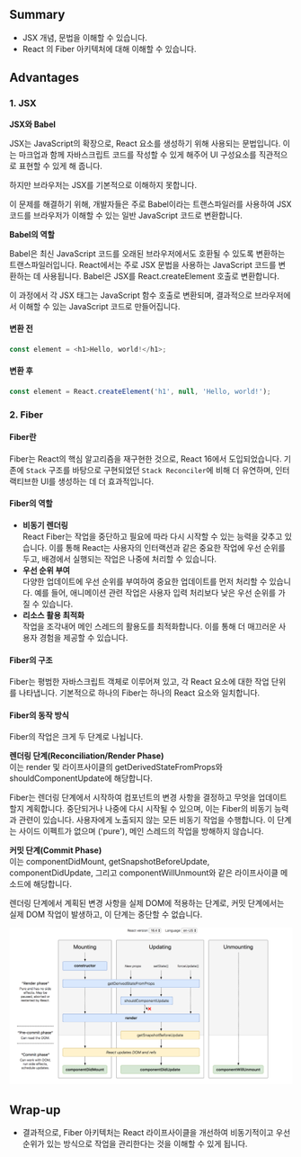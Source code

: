 ## Summary
- JSX 개념, 문법을 이해할 수 있습니다.
- React 의 Fiber 아키텍처에 대해 이해할 수 있습니다.

## Advantages
### 1. JSX
<strong>JSX와 Babel</strong>

JSX는 JavaScript의 확장으로, React 요소를 생성하기 위해 사용되는 문법입니다. 이는 마크업과 함께 자바스크립트 코드를 작성할 수 있게 해주어 UI 구성요소를 직관적으로 표현할 수 있게 해 줍니다. 

하지만 브라우저는 JSX를 기본적으로 이해하지 못합니다. 

이 문제를 해결하기 위해, 개발자들은 주로 Babel이라는 트랜스파일러를 사용하여 JSX 코드를 브라우저가 이해할 수 있는 일반 JavaScript 코드로 변환합니다.

<strong>Babel의 역할</strong>

Babel은 최신 JavaScript 코드를 오래된 브라우저에서도 호환될 수 있도록 변환하는 트랜스파일러입니다. React에서는 주로 JSX 문법을 사용하는 JavaScript 코드를 변환하는 데 사용됩니다. Babel은 JSX를 React.createElement 호출로 변환합니다. 

이 과정에서 각 JSX 태그는 JavaScript 함수 호출로 변환되며, 결과적으로 브라우저에서 이해할 수 있는 JavaScript 코드로 만들어집니다.

#### 변환 전

```js
const element = <h1>Hello, world!</h1>;
```

#### 변환 후

```js
const element = React.createElement('h1', null, 'Hello, world!');
```

### 2. Fiber
#### Fiber란
Fiber는 React의 핵심 알고리즘을 재구현한 것으로, React 16에서 도입되었습니다. 기존에 `Stack` 구조를 바탕으로 구현되었던 `Stack Reconciler`에 비해 더 유연하며, 인터랙티브한 UI를 생성하는 데 더 효과적입니다. 

#### Fiber의 역할
- <strong>비동기 렌더링</strong><br/>
React Fiber는 작업을 중단하고 필요에 따라 다시 시작할 수 있는 능력을 갖추고 있습니다. 이를 통해 React는 사용자의 인터랙션과 같은 중요한 작업에 우선 순위를 두고, 배경에서 실행되는 작업은 나중에 처리할 수 있습니다. <br/>
- <strong>우선 순위 부여</strong> <br/>
다양한 업데이트에 우선 순위를 부여하여 중요한 업데이트를 먼저 처리할 수 있습니다. 예를 들어, 애니메이션 관련 작업은 사용자 입력 처리보다 낮은 우선 순위를 가질 수 있습니다. <br/>
- <strong>리소스 활용 최적화</strong> <br/>
작업을 조각내어 메인 스레드의 활용도를 최적화합니다. 이를 통해 더 매끄러운 사용자 경험을 제공할 수 있습니다.

#### Fiber의 구조
Fiber는 평범한 자바스크립트 객체로 이루어져 있고, 각 React 요소에 대한 작업 단위를 나타냅니다. 기본적으로 하나의 Fiber는 하나의 React 요소와 일치합니다.

#### Fiber의 동작 방식
Fiber의 작업은 크게 두 단계로 나뉩니다.

<strong>렌더링 단계(Reconciliation/Render Phase)</strong><br/>
이는 render 및 라이프사이클의 getDerivedStateFromProps와 shouldComponentUpdate에 해당합니다. 

Fiber는 렌더링 단계에서 시작하여 컴포넌트의 변경 사항을 결정하고 무엇을 업데이트할지 계획합니다. 중단되거나 나중에 다시 시작될 수 있으며, 이는 Fiber의 비동기 능력과 관련이 있습니다. 사용자에게 노출되지 않는 모든 비동기 작업을 수행합니다. 이 단계는 사이드 이펙트가 없으며 ('pure'), 메인 스레드의 작업을 방해하지 않습니다.

<strong>커밋 단계(Commit Phase)</strong><br/>
이는 componentDidMount, getSnapshotBeforeUpdate, componentDidUpdate, 그리고 componentWillUnmount와 같은 라이프사이클 메소드에 해당합니다. 

렌더링 단계에서 계획된 변경 사항을 실제 DOM에 적용하는 단계로, 커밋 단계에서는 실제 DOM 작업이 발생하고, 이 단계는 중단할 수 없습니다.

<img src='./Screen-Shot-2018-10-31-at-1.44.28-PM.webp'/>

## Wrap-up
- 결과적으로, Fiber 아키텍처는 React 라이프사이클을 개선하여 비동기적이고 우선순위가 있는 방식으로 작업을 관리한다는 것을 이해할 수 있게 됩니다.